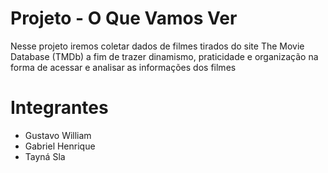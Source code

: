 # Projeto - O Que Vamos Ver
Nesse projeto iremos coletar dados de filmes tirados do site The Movie Database (TMDb) a fim de trazer dinamismo, praticidade e organização na forma de acessar e analisar as informações dos filmes 
# Integrantes
- Gustavo William
- Gabriel Henrique
- Tayná Sla
